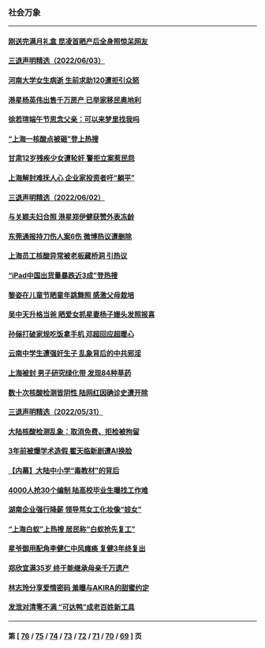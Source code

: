 ### 社会万象
---
#### [刚送完满月礼盒 昆凌首晒产后全身照惊呆网友](../../pages/ncid282/n13751953.md) 
#### [三退声明精选（2022/06/03）](../../pages/ncid282/n13752074.md) 
#### [河南大学女生病逝 生前求助120遭拒引众怒](../../pages/ncid282/n13751858.md) 
#### [港星杨英伟出售千万房产 已举家移民奥地利](../../pages/ncid282/n13751923.md) 
#### [徐若瑄端午节思念父亲：可以来梦里找我吗](../../pages/ncid282/n13751913.md) 
#### [“上海一核酸点被砸”登上热搜](../../pages/ncid282/n13751565.md) 
#### [甘肃12岁残疾少女遭轮奸 警拒立案惹民怨](../../pages/ncid282/n13751538.md) 
#### [上海解封难抚人心 企业家投资者吁“躺平”](../../pages/ncid282/n13751501.md) 
#### [三退声明精选（2022/06/02）](../../pages/ncid282/n13751356.md) 
#### [与关颖夫妇合照 港星郑伊健获赞外表冻龄](../../pages/ncid282/n13751230.md) 
#### [东莞通报持刀伤人案6伤 微博热议遭删除](../../pages/ncid282/n13750925.md) 
#### [上海员工核酸异常被老板藏桥洞 引热议](../../pages/ncid282/n13750893.md) 
#### [“iPad中国出货量暴跌近3成”登热搜](../../pages/ncid282/n13750742.md) 
#### [黎姿在儿童节晒童年跳舞照 感激父母栽培](../../pages/ncid282/n13750476.md) 
#### [吴中天升格当爸 晒爱女抓星妻杨子姗头发照报喜](../../pages/ncid282/n13750447.md) 
#### [孙俪打破家规吃饭拿手机 邓超回应超暖心](../../pages/ncid282/n13750412.md) 
#### [云南中学生遭强奸生子 乱象背后的中共邪淫](../../pages/ncid282/n13750214.md) 
#### [上海被封 男子研究绿化带 发现84种草药](../../pages/ncid282/n13750071.md) 
#### [数十次核酸检测皆阴性 陆网红因确诊史遭开除](../../pages/ncid282/n13749706.md) 
#### [三退声明精选（2022/05/31）](../../pages/ncid282/n13749814.md) 
#### [大陆核酸检测乱象：取消免费、拒检被拘留](../../pages/ncid282/n13749693.md) 
#### [3年前被爆学术造假 翟天临新剧遭AI换脸](../../pages/ncid282/n13749545.md) 
#### [【内幕】大陆中小学“毒教材”的背后](../../pages/ncid282/n13749434.md) 
#### [4000人抢30个编制 陆高校毕业生曝找工作难](../../pages/ncid282/n13749224.md) 
#### [湖南企业强行降薪 领导骂女工化妆像“妓女”](../../pages/ncid282/n13749066.md) 
#### [“上海白蚁”上热搜 居民称“白蚁抢先复工”](../../pages/ncid282/n13740216.md) 
#### [星爷御用配角李健仁中风瘫痪 复健3年终复出](../../pages/ncid282/n13748938.md) 
#### [郑欣宜满35岁 终于能继承母亲千万遗产](../../pages/ncid282/n13748858.md) 
#### [林志玲分享爱情密码 羞曝与AKIRA的甜蜜约定](../../pages/ncid282/n13748903.md) 
#### [发泄对清零不满 “可达鸭”成老百姓新工具](../../pages/ncid282/n13748816.md) 

---
#### 第 [ [76](./76.md) / [75](./75.md) / [74](./74.md) / [73](./73.md) / [72](./72.md) / [71](./71.md) / [70](./70.md) / [69](./69.md) ] 页

